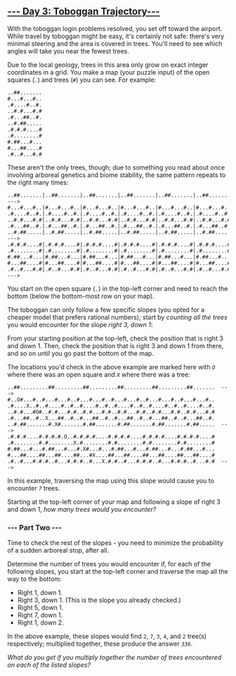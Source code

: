 ## [--- Day 3: Toboggan Trajectory---](https://adventofcode.com/2020/day/3)
With the toboggan login problems resolved, you set off toward the airport.
While travel by toboggan might be easy, it's certainly not safe: there's
very minimal steering and the area is covered in trees. You'll need to see
which angles will take you near the fewest trees.

Due to the local geology, trees in this area only grow on exact integer
coordinates in a grid. You make a map (your puzzle input) of the open
squares (`.`) and trees (`#`) you can see. For example:

```
..##.......
#...#...#..
.#....#..#.
..#.#...#.#
.#...##..#.
..#.##.....
.#.#.#....#
.#........#
#.##...#...
#...##....#
.#..#...#.#
```

These aren't the only trees, though; due to something you read about once
involving arboreal genetics and biome stability, the same pattern repeats
to the right many times:

```
..##.......|..##.......|..##.......|..##.......|..##.......|..##.......  --->
#...#...#..|#...#...#..|#...#...#..|#...#...#..|#...#...#..|#...#...#..
.#....#..#.|.#....#..#.|.#....#..#.|.#....#..#.|.#....#..#.|.#....#..#.
..#.#...#.#|..#.#...#.#|..#.#...#.#|..#.#...#.#|..#.#...#.#|..#.#...#.#
.#...##..#.|.#...##..#.|.#...##..#.|.#...##..#.|.#...##..#.|.#...##..#.
..#.##.....|..#.##.....|..#.##.....|..#.##.....|..#.##.....|..#.##.....  --->
.#.#.#....#|.#.#.#....#|.#.#.#....#|.#.#.#....#|.#.#.#....#|.#.#.#....#
.#........#|.#........#|.#........#|.#........#|.#........#|.#........#
#.##...#...|#.##...#...|#.##...#...|#.##...#...|#.##...#...|#.##...#...
#...##....#|#...##....#|#...##....#|#...##....#|#...##....#|#...##....#
.#..#...#.#|.#..#...#.#|.#..#...#.#|.#..#...#.#|.#..#...#.#|.#..#...#.#  --->
```

You start on the open square (`.`) in the top-left corner and need to reach
the bottom (below the bottom-most row on your map).

The toboggan can only follow a few specific slopes (you opted for a cheaper
model that prefers rational numbers); start by *counting all the trees* you
would encounter for the slope *right 3, down 1*:

From your starting position at the top-left, check the position that is
right 3 and down 1. Then, check the position that is right 3 and down 1
from there, and so on until you go past the bottom of the map.

The locations you'd check in the above example are marked here with *`O`* where
there was an open square and *`X`* where there was a tree:

```
..##.........##.........##.........##.........##.........##.......  --->
#..O#...#..#...#...#..#...#...#..#...#...#..#...#...#..#...#...#..
.#....X..#..#....#..#..#....#..#..#....#..#..#....#..#..#....#..#.
..#.#...#O#..#.#...#.#..#.#...#.#..#.#...#.#..#.#...#.#..#.#...#.#
.#...##..#..X...##..#..#...##..#..#...##..#..#...##..#..#...##..#.
..#.##.......#.X#.......#.##.......#.##.......#.##.......#.##.....  --->
.#.#.#....#.#.#.#.O..#.#.#.#....#.#.#.#....#.#.#.#....#.#.#.#....#
.#........#.#........X.#........#.#........#.#........#.#........#
#.##...#...#.##...#...#.X#...#...#.##...#...#.##...#...#.##...#...
#...##....##...##....##...#X....##...##....##...##....##...##....#
.#..#...#.#.#..#...#.#.#..#...X.#.#..#...#.#.#..#...#.#.#..#...#.#  --->
```

In this example, traversing the map using this slope would cause you to
encounter *`7`* trees.

Starting at the top-left corner of your map and following a slope of right
3 and down 1, *how many trees would you encounter?*

### --- Part Two ---
Time to check the rest of the slopes - you need to minimize the probability
of a sudden arboreal stop, after all.

Determine the number of trees you would encounter if, for each of the
following slopes, you start at the top-left corner and traverse the map all
the way to the bottom:

 + Right 1, down 1.
 + Right 3, down 1. (This is the slope you already checked.)
 + Right 5, down 1.
 + Right 7, down 1.
 + Right 1, down 2.

In the above example, these slopes would find `2`, `7`, `3`, `4`, and `2` tree(s)
respectively; multiplied together, these produce the answer *`336`*.

*What do you get if you multiply together the number of trees encountered on
each of the listed slopes?*

